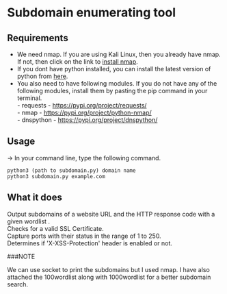 # Subdomain enumerating tool

## Requirements
- We need nmap. If you are using Kali Linux, then you already have nmap. If not, then click on the link to [install nmap](https://nmap.org/download). <br/>
- If you dont have python installed, you can install the latest version of python from [here](https://www.python.org/downloads/). <br/>
- You also need to have following modules. If you do not have any of the following modules, install them by pasting the pip command in your terminal. <br/>
      - requests - https://pypi.org/project/requests/<br/>
      - nmap - https://pypi.org/project/python-nmap/<br/>
      - dnspython - https://pypi.org/project/dnspython/
      


## Usage
-> In your command line, type the following command.
```
python3 (path to subdomain.py) domain name
python3 subdomain.py example.com
```

## What it does
Output subdomains of a website URL and the HTTP response code with a given wordlist .<br/>
Checks for a valid SSL Certificate.<br/>
Capture ports with their status in the range of 1 to 250.<br/>
Determines if 'X-XSS-Protection' header is enabled or not.<br/>

###NOTE

We can use socket to print the subdomains but I used nmap. I have also attached the 100wordlist along with 1000wordlist for a better subdomain search.
